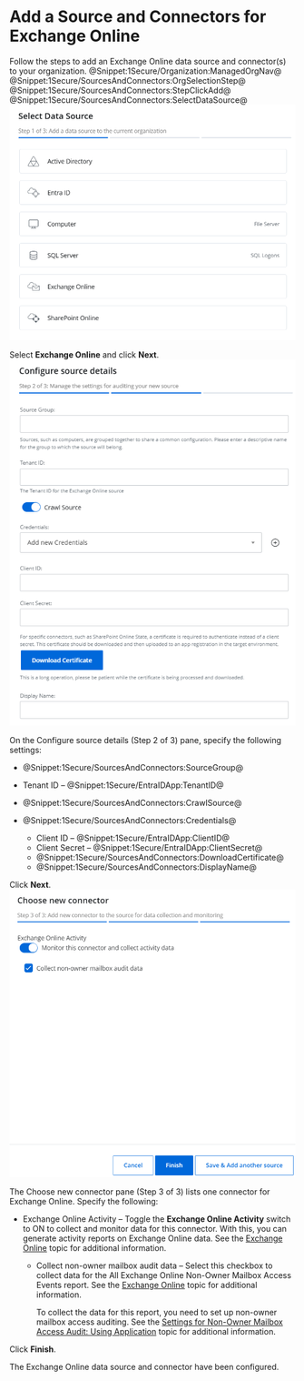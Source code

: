 # Add a Source and Connectors for Exchange Online

Follow the steps to add an Exchange Online data source and connector(s) to your organization. @Snippet:1Secure/Organization:ManagedOrgNav@ @Snippet:1Secure/SourcesAndConnectors:OrgSelectionStep@ @Snippet:1Secure/SourcesAndConnectors:StepClickAdd@ @Snippet:1Secure/SourcesAndConnectors:SelectDataSource@![](../../../../Resources/Images/1Secure/AddSources_Exchange.png "Select Data Source (Step 1 of 3) pane")

Select **Exchange Online** and click **Next**.![](../../../../Resources/Images/1Secure/ExchangeOnline_ConfigSourceDetails.png "Configure Source Details (Step 2 of 3) pane")

On the Configure source details  (Step 2 of 3) pane, specify the following settings:

- @Snippet:1Secure/SourcesAndConnectors:SourceGroup@
- Tenant ID – @Snippet:1Secure/EntraIDApp:TenantID@
- @Snippet:1Secure/SourcesAndConnectors:CrawlSource@
- @Snippet:1Secure/SourcesAndConnectors:Credentials@

    - Client ID – @Snippet:1Secure/EntraIDApp:ClientID@
    - Client Secret – @Snippet:1Secure/EntraIDApp:ClientSecret@
    - @Snippet:1Secure/SourcesAndConnectors:DownloadCertificate@
    - @Snippet:1Secure/SourcesAndConnectors:DisplayName@

Click **Next**.![](../../../../Resources/Images/1Secure/AddSources_Exchange3.png "Choose new connector (Step 3 of 3) pane")

The Choose new connector pane  (Step 3 of 3) lists one connector for Exchange Online. Specify the following:

- Exchange Online Activity – Toggle the **Exchange Online Activity** switch to ON to collect and monitor data for this connector. With this, you can generate activity reports on Exchange Online data. See the [Exchange Online](../../SearchAndReports/Activity.md#Exchange)  topic for additional information.

    - Collect non-owner mailbox audit data – Select this checkbox to collect data for the All Exchange Online Non-Owner Mailbox Access Events report. See the [Exchange Online](../../SearchAndReports/Activity.md#Exchange)  topic for additional information.

        To collect the data for this report, you need to set up non-owner mailbox access auditing. See the [Settings for Non-Owner Mailbox Access Audit: Using Application](../../../Configuration/ExchangeOnlineNonOwner.md)  topic for additional information.

Click **Finish**.

The Exchange Online data source and connector have been configured.